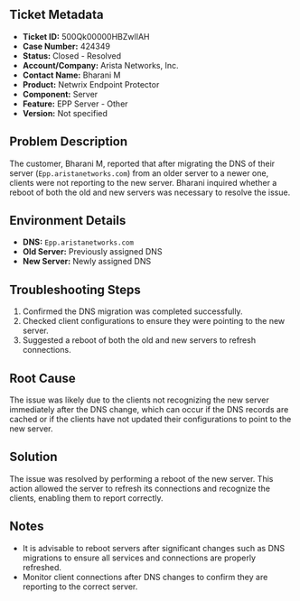 ## Ticket Metadata
- **Ticket ID:** 500Qk00000HBZwlIAH
- **Case Number:** 424349
- **Status:** Closed - Resolved
- **Account/Company:** Arista Networks, Inc.
- **Contact Name:** Bharani M
- **Product:** Netwrix Endpoint Protector
- **Component:** Server
- **Feature:** EPP Server - Other
- **Version:** Not specified

## Problem Description
The customer, Bharani M, reported that after migrating the DNS of their server (`Epp.aristanetworks.com`) from an older server to a newer one, clients were not reporting to the new server. Bharani inquired whether a reboot of both the old and new servers was necessary to resolve the issue.

## Environment Details
- **DNS:** `Epp.aristanetworks.com`
- **Old Server:** Previously assigned DNS
- **New Server:** Newly assigned DNS

## Troubleshooting Steps
1. Confirmed the DNS migration was completed successfully.
2. Checked client configurations to ensure they were pointing to the new server.
3. Suggested a reboot of both the old and new servers to refresh connections.

## Root Cause
The issue was likely due to the clients not recognizing the new server immediately after the DNS change, which can occur if the DNS records are cached or if the clients have not updated their configurations to point to the new server.

## Solution
The issue was resolved by performing a reboot of the new server. This action allowed the server to refresh its connections and recognize the clients, enabling them to report correctly.

## Notes
- It is advisable to reboot servers after significant changes such as DNS migrations to ensure all services and connections are properly refreshed.
- Monitor client connections after DNS changes to confirm they are reporting to the correct server.